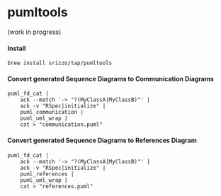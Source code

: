# pumltools

(work in progress)
                           
#### Install

```
brew install srizzo/tap/pumltools
```

#### Convert generated Sequence Diagrams to Communication Diagrams

```
puml_fd_cat |
    ack --match '-> "?(MyClassA|MyClassB)"' |
    ack -v "RSpec|initialize" |
    puml_communication |
    puml_uml_wrap |
    cat > "communication.puml"
```

#### Convert generated Sequence Diagrams to References Diagram

```
puml_fd_cat |
    ack --match '-> "?(MyClassA|MyClassB)"' |
    ack -v "RSpec|initialize" |
    puml_references |
    puml_uml_wrap |
    cat > "references.puml"
```
